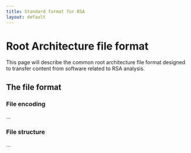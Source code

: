 ```yaml
---
title: Standard format for RSA
layout: default
---
```


Root Architecture file format
=============================

This page will describe the common root architecture file format designed to transfer content from software related  to RSA analysis. 

The file format
---------------

### File encoding

...

### File structure

...
